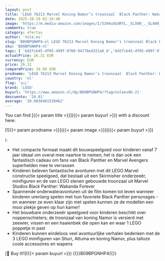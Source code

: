```yaml
---
layout: post
title: 'LEGO 76213 Marvel Koning Namor’s troonzaal  Black Panther: Wakanda Forever Set met Bouwbaar Onderzeeër Speelgoed voor Kinderen vanaf 7 Jaar'
date: 2025-10-29 02:16:48
image: 'https://m.media-amazon.com/images/I/51H4uXGdRfL._SL500_._SL400_.jpg'
comments: true
category: ofertas
author: 'tole.es'
slug: 'B09BPGNHP4-nl LEGO 76213 Marvel Koning Namor’s troonzaal Black Panther:...'
sku: 'B09BPGNHP4-nl'
tags: [ '6d2fcb45-df05-499f-9780-9477bed321a6_0','6d2fcb45-df05-499f-9780-9477bed321a6_2601','Arborist Merchandising Root','Bouw- & constructiespeelgoed','Self Service','Sinterklaas','Special Features Stores','Speelgoed & spellen','Speelgoedbouwsets','lego','🇳🇱', ]
actualPrice: 26.31 EUR
currency: EUR
price: 26.31
comparePrice: 34.99 EUR
prodname: 'LEGO 76213 Marvel Koning Namor’s troonzaal  Black Panther: Wakanda Forever Set met Bouwbaar Onderzeeër Speelgoed voor Kinderen vanaf 7 Jaar'
country: 'nl'
flag: '🇳🇱'
brand: 'LEGO'
buyurl: 'https://www.amazon.nl/dp/B09BPGNHP4/?tag=tolees0b-21'
descuento: '24.81'
average: '28.0038461538462'
---
```


You can find [{{< param title >}}]({{< param buyurl >}}) with a discount here:

[![{{< param prodname >}}]({{< param image >}})]({{< param buyurl >}})

ℹ️:

- Het compacte formaat maakt dit bouwspeelgoed voor kinderen vanaf 7 jaar ideaal om overal mee naartoe te nemen; het is dan ook een fantastisch cadeau om fans van Black Panther en Marvel Avengers superhelden mee te verrassen
- Kinderen beleven fantastische avonturen met dit LEGO Marvel constructie speelgoed, dat bestaat uit een Skirmisher onderzeeër, minifiguren en de van LEGO stenen gebouwde troonzaal uit Marvel Studios Black Panther: Wakanda Forever
- Spannende onderwateravonturen uit de film komen tot leven wanneer kinderen urenlang spelen met hun favoriete Black Panther personages - en wanneer ze even klaar zijn met spelen kunnen ze de modellen een mooi plekje geven op hun kamer!
- Het bouwbare onderzeeër speelgoed voor kinderen beschikt over noppenschieters; de troonzaal van koning Namor is versierd met zeewier, vissen en een haaienbek die open kan en waar 1 LEGO poppetje in past
- Kinderen kunnen eindeloos veel avontuurlijke verhalen bedenken met de 3 LEGO minifiguren van Shuri, Attuma en koning Namor, plus talloze coole accessoires en wapens

[🛒 Buy it!!]({{< param buyurl >}})
{{<world>}}B09BPGNHP4{{</world>}}

